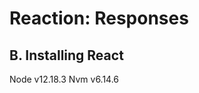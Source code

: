 Reaction: Responses
===================

B. Installing React
-------------------
Node v12.18.3
Nvm v6.14.6

